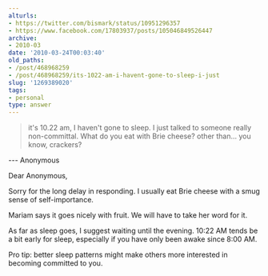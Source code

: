 ```yaml
---
alturls:
- https://twitter.com/bismark/status/10951296357
- https://www.facebook.com/17803937/posts/105046849526447
archive:
- 2010-03
date: '2010-03-24T00:03:40'
old_paths:
- /post/468968259
- /post/468968259/its-1022-am-i-havent-gone-to-sleep-i-just
slug: '1269389020'
tags:
- personal
type: answer
---
```


> it's 10.22 am, I haven't gone to sleep. I just talked to someone really
> non-committal. What do you eat with Brie cheese? other than... you know,
> crackers?

--- Anonymous

Dear Anonymous,

Sorry for the long delay in responding.  I usually eat Brie cheese with
a smug sense of self-importance.

Mariam says it goes nicely with fruit.  We will have to take her word for
it.

As far as sleep goes, I suggest waiting until the evening. 10:22 AM tends
be a bit early for sleep, especially if you have only been awake since
8:00 AM.

Pro tip: better sleep patterns might make others more interested in
becoming committed to you.

